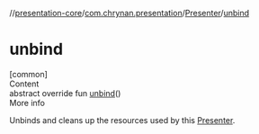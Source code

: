 //[presentation-core](../../../index.md)/[com.chrynan.presentation](../index.md)/[Presenter](index.md)/[unbind](unbind.md)



# unbind  
[common]  
Content  
abstract override fun [unbind](unbind.md)()  
More info  


Unbinds and cleans up the resources used by this [Presenter](index.md).

  



